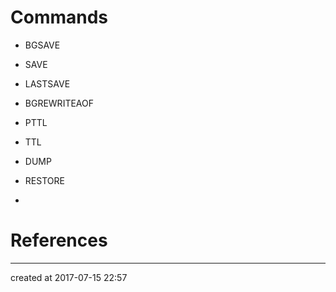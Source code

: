 # Commands

- BGSAVE
- SAVE
- LASTSAVE
- BGREWRITEAOF






- PTTL 
- TTL 
- DUMP 
- RESTORE
- ​










# References

---

created at 2017-07-15 22:57